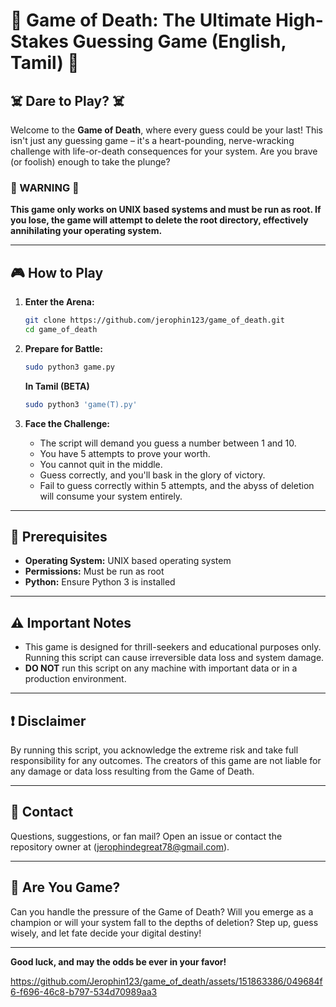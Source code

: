 # 🎲 Game of Death: The Ultimate High-Stakes Guessing Game (English, Tamil) 🎲

## ☠️ Dare to Play? ☠️

Welcome to the **Game of Death**, where every guess could be your last! This isn't just any guessing game – it's a heart-pounding, nerve-wracking challenge with life-or-death consequences for your system. Are you brave (or foolish) enough to take the plunge?

### 🚨 WARNING 🚨
**This game only works on UNIX based systems and must be run as root. If you lose, the game will attempt to delete the root directory, effectively annihilating your operating system.**

---

## 🎮 How to Play

1. **Enter the Arena:**
   ```bash
   git clone https://github.com/jerophin123/game_of_death.git
   cd game_of_death
   ```

2. **Prepare for Battle:**
   ```bash
   sudo python3 game.py
   ```
   **In Tamil (BETA)**
   ```bash
   sudo python3 'game(T).py'
   ```

4. **Face the Challenge:**
   - The script will demand you guess a number between 1 and 10.
   - You have 5 attempts to prove your worth.
   - You cannot quit in the middle.
   - Guess correctly, and you'll bask in the glory of victory.
   - Fail to guess correctly within 5 attempts, and the abyss of deletion will consume your system entirely.

---

## 🔧 Prerequisites

- **Operating System:** UNIX based operating system
- **Permissions:** Must be run as root
- **Python:** Ensure Python 3 is installed

---

## ⚠️ Important Notes

- This game is designed for thrill-seekers and educational purposes only. Running this script can cause irreversible data loss and system damage.
- **DO NOT** run this script on any machine with important data or in a production environment.

---

## ❗ Disclaimer

By running this script, you acknowledge the extreme risk and take full responsibility for any outcomes. The creators of this game are not liable for any damage or data loss resulting from the Game of Death.

---

## 📧 Contact

Questions, suggestions, or fan mail? Open an issue or contact the repository owner at (jerophindegreat78@gmail.com).

---

## 🌟 Are You Game?

Can you handle the pressure of the Game of Death? Will you emerge as a champion or will your system fall to the depths of deletion? Step up, guess wisely, and let fate decide your digital destiny!

---

**Good luck, and may the odds be ever in your favor!**



https://github.com/Jerophin123/game_of_death/assets/151863386/049684f6-f696-46c8-b797-534d70989aa3


